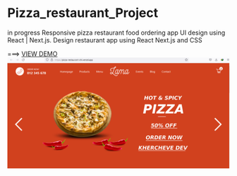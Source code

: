 # Pizza_restaurant_Project 
in progress Responsive pizza restaurant food ordering app UI design using React | Next.js. Design restaurant app using React Next.js and CSS 

===> [VIEW DEMO](https://pizza-restaurant-chi.vercel.app/) 
![Pizza_restaurant frontend website](/public/img/screen.PNG 'Pizza_restaurant')

